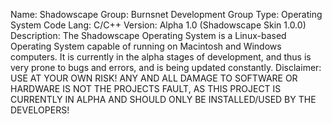 Name: Shadowscape
Group: Burnsnet Development Group
Type: Operating System
Code Lang: C/C++
Version: Alpha 1.0 (Shadowscape Skin 1.0.0)
Description: The Shadowscape Operating System is a Linux-based Operating System capable of running on Macintosh and Windows computers. It is currently in the alpha stages of development, and thus is very prone to bugs and errors, and is being updated constantly.
Disclaimer: USE AT YOUR OWN RISK! ANY AND ALL DAMAGE TO SOFTWARE OR HARDWARE IS NOT THE PROJECTS FAULT, AS THIS PROJECT IS CURRENTLY IN ALPHA AND SHOULD ONLY BE INSTALLED/USED BY THE DEVELOPERS!
